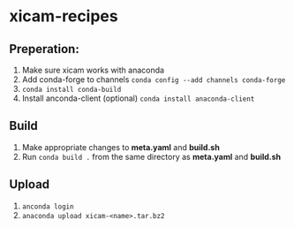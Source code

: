 # xicam-recipes

Preperation:
------------
1. Make sure xicam works with anaconda
2. Add conda-forge to channels
`conda config --add channels conda-forge`
3. `conda install conda-build`
4. Install anconda-client (optional)
`conda install anaconda-client`

Build
-----
1. Make appropriate changes to **meta.yaml**  and **build.sh**
2. Run `conda build .` from the same directory as **meta.yaml** and **build.sh**

Upload
------
1. `anconda login`
2. `anaconda upload xicam-<name>.tar.bz2`
